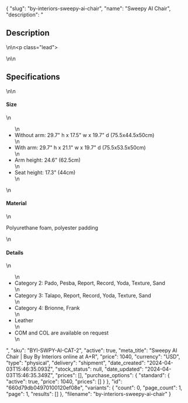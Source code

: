 {
  "slug": "by-interiors-sweepy-ai-chair",
  "name": "Sweepy AI Chair",
  "description": "<h2>Description</h2>\n<!-- split -->\n<p class=\"lead\"> </p>\n<!-- split -->\n<h2>Specifications</h2>\n<!-- split -->\n<h4>Size</h4>\n<ul>\n<li>Without arm: 29.7\" h x 17.5\" w x 19.7\" d (75.5x44.5x50cm)</li>\n<li>With arm: 29.7\" h x 21.1\" w x 19.7\" d (75.5x53.5x50cm)</li>\n<li>Arm height: 24.6\" (62.5cm)</li>\n<li>Seat height: 17.3\" (44cm)</li>\n</ul>\n<h4>Material</h4>\n<p>Polyurethane foam, polyester padding</p>\n<h4>Details</h4>\n<ul>\n<li>Category 2: Pado, Pesba, Report, Record, Yoda, Texture, Sand</li>\n<li>Category 3: Talapo, Report, Record, Yoda, Texture, Sand</li>\n<li>Category 4: Brionne, Frank</li>\n<li>Leather</li>\n<li>COM and COL are available on request</li>\n</ul>",
  "sku": "BYI-SWPY-AI-CAT-2",
  "active": true,
  "meta_title": "Sweepy AI Chair | Buy By Interiors online at A+R",
  "price": 1040,
  "currency": "USD",
  "type": "physical",
  "delivery": "shipment",
  "date_created": "2024-04-03T15:46:35.093Z",
  "stock_status": null,
  "date_updated": "2024-04-03T15:46:35.349Z",
  "prices": [],
  "purchase_options": {
    "standard": {
      "active": true,
      "price": 1040,
      "prices": []
    }
  },
  "id": "660d79db04970100120ef08e",
  "variants": {
    "count": 0,
    "page_count": 1,
    "page": 1,
    "results": []
  },
  "filename": "by-interiors-sweepy-ai-chair"
}